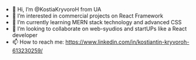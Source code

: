 - 👋 Hi, I’m @KostiaKryvoroH from UA
- 👀 I’m interested in commercial projects on React Framework
- 🌱 I’m currently learning MERN stack technology and advanced CSS
- 💞️ I’m looking to collaborate on web-syudios and startUPs like a React developer
- 📫 How to reach me: https://www.linkedin.com/in/kostiantin-kryvoroh-613230259/

<!---
KostiaKryvoroH/KostiaKryvoroH is a ✨ special ✨ repository because its `README.md` (this file) appears on your GitHub profile.
You can click the Preview link to take a look at your changes.
--->
